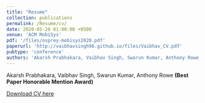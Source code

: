 ```yaml
---
title: "Resume"
collection: publications
permalink: /Resume/cv/
date: 2020-05-28 01:00:00 +0500
venue: 'ACM MobiSys'
pdf: '/files/osprey-mobisys2020.pdf'
paperurl: 'http://vaibhavsingh96.github.io/files/Vaibhav_CV.pdf'
pubtype: 'conference'
authors: 'Akarsh Prabhakara, Vaibhav Singh, Swarun Kumar, Anthony Rowe'
---
```

Akarsh Prabhakara, Vaibhav Singh, Swarun Kumar, Anthony Rowe **(Best Paper Honorable Mention Award)**

[Download CV here](http://vaibhavsingh96.github.io/files/Vaibhav_CV.pdf)
